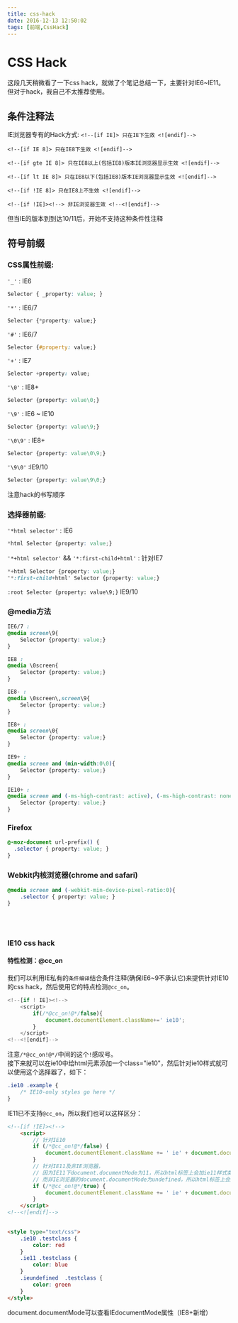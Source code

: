 ```yaml
---
title: css-hack
date: 2016-12-13 12:50:02
tags: [前端,CssHack]
---
```


# CSS Hack
这段几天稍微看了一下css hack，就做了个笔记总结一下，主要针对IE6~IE11。但对于hack，我自己不太推荐使用。

## 条件注释法
IE浏览器专有的Hack方式:
`<!--[if IE]> 只在IE下生效 <![endif]-->`

`<!--[if IE 8]> 只在IE8下生效 <![endif]-->`

`<!--[if gte IE 8]> 只在IE8以上(包括IE8)版本IE浏览器显示生效 <![endif]-->`

`<!--[if lt IE 8]> 只在IE8以下(包括IE8)版本IE浏览器显示生效 <![endif]-->`

`<!--[if !IE 8]> 只在IE8上不生效 <![endif]-->`

`<!--[if !IE]><!--> 非IE浏览器生效 <!--<![endif]-->`

但当IE的版本到到达10/11后，开始不支持这种条件性注释

## 符号前缀
### CSS属性前缀:

`'_'` : IE6
```css
Selector { _property: value; }
```
`'*'` : IE6/7
```css
Selector {*property: value;}
```
`'#'` : IE6/7
```css
Selector {#property: value;}
```

`'+'` : IE7
```css
Selector +property: value;
```
`'\0'` : IE8+
```css
Selector {property: value\0;}
```
`'\9'` : IE6 ~ IE10
```css
Selector {property: value\9;}
```
`'\0\9'` : IE8+
```css
Selector {property: value\0\9;}
```

`'\9\0'` :IE9/10
```css
Selector {property: value\9\0;} 
```
注意hack的书写顺序
### 选择器前缀:
`'*html selector'` : IE6
```css
*html Selector {property: value;}
```
`'*+html selector'` && `'*:first-child+html'` : 针对IE7
```css
*+html Selector {property: value;}
'*:first-child+html' Selector {property: value;}
```

`:root Selector {property: value\9;}`    IE9/10


### @media方法

```css
IE6/7 :
@media screen\9{
	Selector {property: value;}
}
```
```css
IE8 :
@media \0screen{
	Selector {property: value;}
} 
```
```css
IE8- :
@media \0screen\,screen\9{
	Selector {property: value;}
} 
```
```css
IE8+ :
@media screen\0{
	Selector {property: value;}
} 
```
```css
IE9+ :
@media screen and (min-width:0\0){
	Selector {property: value;}
}
```
```css
IE10+ :
@media screen and (-ms-high-contrast: active), (-ms-high-contrast: none){
	Selector {property: value;}
}
```

### Firefox
```css
@-moz-document url-prefix() { 
  .selector { property: value; } 
}
```

### Webkit内核浏览器(chrome and safari)
```css
@media screen and (-webkit-min-device-pixel-ratio:0){
	.selector { property: value; }
}
```
<br/><br/>
### IE10 css hack
#### 特性检测：@cc_on
我们可以利用IE私有的`条件编译`结合条件注释(确保IE6~9不承认它)来提供针对IE10的css hack，然后使用它的特点检测`@cc_on`。

```js 
<!--[if ! IE]><!-->
	<script>
		if(/*@cc_on!@*/false){
			document.documentElement.className+=' ie10';
		}
	</script>
<!--<![endif]-->
```
注意`/*@cc_on!@*/`中间的这个`!`感叹号。   
接下来就可以在ie10中给html元素添加一个class="ie10"，然后针对ie10样式就可以使用这个选择器了，如下：

```css
.ie10 .example {
	/* IE10-only styles go here */
}
```
IE11已不支持`@cc_on`，所以我们也可以这样区分：

```html
<!--[if !IE]><!-->
    <script>
        // 针对IE10
        if (/*@cc_on!@*/false) {
            document.documentElement.className += ' ie' + document.documentMode;
        }
        // 针对IE11及非IE浏览器，
        // 因为IE11下document.documentMode为11，所以html标签上会加ie11样式类；
        // 而非IE浏览器的document.documentMode为undefined，所以html标签上会加ieundefined样式类。
        if (/*@cc_on!@*/true) {
            document.documentElement.className += ' ie' + document.documentMode;
        }
    </script>
<!--<![endif]-->
   

<style type="text/css">
    .ie10 .testclass {
        color: red
    }
    .ie11 .testclass {
        color: blue
    }
    .ieundefined  .testclass {
        color: green
    }
</style>
```
document.documentMode可以查看IEdocumentMode属性（IE8+新增）
